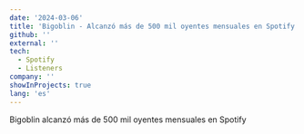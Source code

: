 ```yaml
---
date: '2024-03-06'
title: 'Bigoblin - Alcanzó más de 500 mil oyentes mensuales en Spotify'
github: ''
external: ''
tech:
  - Spotify
  - Listeners
company: ''
showInProjects: true
lang: 'es'
---
```


Bigoblin alcanzó más de 500 mil oyentes mensuales en Spotify
